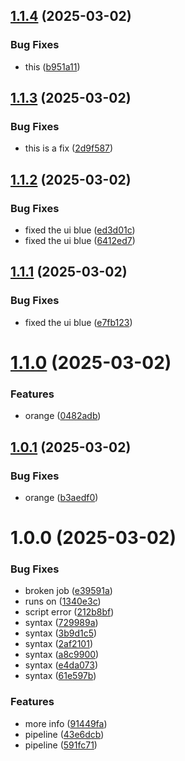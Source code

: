 ## [1.1.4](https://github.com/voidraven-public/public/compare/v1.1.3...v1.1.4) (2025-03-02)


### Bug Fixes

* this ([b951a11](https://github.com/voidraven-public/public/commit/b951a117593df3d79f2ab20a5c50f2e34c769f9c))

## [1.1.3](https://github.com/voidraven-public/public/compare/v1.1.2...v1.1.3) (2025-03-02)


### Bug Fixes

* this is a fix ([2d9f587](https://github.com/voidraven-public/public/commit/2d9f5874aed68f7b2b7d2eed35d2b0073c43fde9))

## [1.1.2](https://github.com/voidraven-public/public/compare/v1.1.1...v1.1.2) (2025-03-02)


### Bug Fixes

* fixed the ui blue ([ed3d01c](https://github.com/voidraven-public/public/commit/ed3d01c0fc4e3275277d2c988065807614be2f43))
* fixed the ui blue ([6412ed7](https://github.com/voidraven-public/public/commit/6412ed75f588729a09db1fe4a86fb43b28df9d63))

## [1.1.1](https://github.com/voidraven-public/public/compare/v1.1.0...v1.1.1) (2025-03-02)


### Bug Fixes

* fixed the ui blue ([e7fb123](https://github.com/voidraven-public/public/commit/e7fb123a31115bfaf51d8b06052b5fdf79d8d3a4))

# [1.1.0](https://github.com/voidraven-public/public/compare/v1.0.1...v1.1.0) (2025-03-02)


### Features

* orange ([0482adb](https://github.com/voidraven-public/public/commit/0482adb68927ec7840cb113926caba590b45ee1b))

## [1.0.1](https://github.com/voidraven-public/public/compare/v1.0.0...v1.0.1) (2025-03-02)


### Bug Fixes

* orange ([b3aedf0](https://github.com/voidraven-public/public/commit/b3aedf0cb9fe196b5982301b303ca918aa92a9fa))

# 1.0.0 (2025-03-02)


### Bug Fixes

* broken job ([e39591a](https://github.com/voidraven-public/public/commit/e39591a1af5fcb9fc12a5aadb409b727ecf8709c))
* runs on ([1340e3c](https://github.com/voidraven-public/public/commit/1340e3c00f4eabc09ffab15f0493889fe431a025))
* script error ([212b8bf](https://github.com/voidraven-public/public/commit/212b8bf4874e98e85ee879b68f12c51696da352a))
* syntax ([729989a](https://github.com/voidraven-public/public/commit/729989a998fa9987246eae178e527719a2db2b71))
* syntax ([3b9d1c5](https://github.com/voidraven-public/public/commit/3b9d1c5e8ff3cfeafe054f202e9798ec4e3a9f4e))
* syntax ([2af2101](https://github.com/voidraven-public/public/commit/2af21019bdeb72441879890070d2fa455685e48a))
* syntax ([a8c9900](https://github.com/voidraven-public/public/commit/a8c99007e63e30b8b04e224c392da7ea987732e3))
* syntax ([e4da073](https://github.com/voidraven-public/public/commit/e4da073f1535a73a890ee21236189e5208ef59d5))
* syntax ([61e597b](https://github.com/voidraven-public/public/commit/61e597ba06447154d8a784a6c94ff11c241fc1a6))


### Features

* more info ([91449fa](https://github.com/voidraven-public/public/commit/91449fae83ce080902ba5d6dad4c4a219ee1b8e7))
* pipeline ([43e6dcb](https://github.com/voidraven-public/public/commit/43e6dcbb04aa24c703ad4ec2e3e415cb3cc09704))
* pipeline ([591fc71](https://github.com/voidraven-public/public/commit/591fc71063823a288cf7d0347d037418de065e04))
